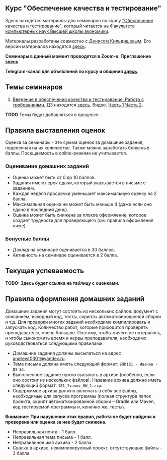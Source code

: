 ## Курс "Обеспечение качества и тестирование" 

Здесь находятся материалы для семинаров по курсу
["Обеспечение качества и тестирование"](https://www.hse.ru/edu/courses/339549269), который
читается на [Факультете компьютерных наук Высшей школы экономики](https://cs.hse.ru).

Материалы разработаны совместно с [Денисом Кильдишевым](https://github.com/ruswizard).
Его версии материалов находятся [здесь](seminars/denis/index.htm).

__Семинары в данный момент проводятся в Zoom-е. Приглашение [здесь](zoom.md)__.

__Telegram-канал для объявлений по курсу и общения [здесь](https://t.me/joinchat/AAAAAFTYn_XTYjzGzIP96w)__.

## Темы семинаров


1. [Введение в обеспечения качества и тестирование. Работа с требованиями.](
   https://github.com/andrewt0301/qa-testing-course/tree/master/seminars/seminar01)
   ДЗ находится [здесь](
   https://github.com/andrewt0301/qa-testing-course/tree/master/seminars/seminar01/HomeTasks01.docx).
   Видео. [Часть 1](https://yadi.sk/i/yucV9HEKHcdYBA) [Часть 2](https://yadi.sk/i/SDmFKlO_gqysEw).  

__TODO__ Темы будут добавляться в процессе.

<!---
See seminar topics [here](seminars/README.md).
-->

## Правила выставления оценок

Оценка за семинары - это сумма оценок за домашние задания, поделенная на их количество.
Также можно заработать бонусные баллы.
Посещаемость в online-режиме не учитывается.

### Оценивание домашних заданий

* Оценка может быть от 0 до 10 баллов.
* Задания имеют срок сдачи, который указывается в письме с заданием.
* Каждая неделя просрочки уменьшает максимальную оценку на 2 балла.
* Максимальная оценка не может быть меньше 4 (даже если оно сдано в последний день).
* Оценка может быть снижена за плохое оформление, которое создает трудности для проверяющего
  (см. правила оформления ниже).

### Бонусные баллы

* Доклад на семинаре оценивается в 30 баллов.
* Активность на семинаре оценивается в 2 балла.

## Текущая успеваемость

__TODO: Здесь будет ссылка на таблицу с оценками.__

## Правила оформления домашних заданий

Домашние задания могут состоять из нескольких файлов: документ с описанием,
исходный код, тесты, скрипты автоматизированной сборки и т.д.
Для проверки многих заданий необходимо компилировать и запускать код.
Количество работ, которые приходится проверять преподавателю, очень большое.
Поэтому, чтобы ничего не потерялось, и чтобы сыкономить время и нервы преподавателя,
необходимо руководствоваться следующими правилами:

* Домашние задания должны высылаться на адрес [andrewt0301@yandex.ru](andrewt0301@yandex.ru).
* Тема письма должна иметь следующий формат: `БПИ181 - Иванов - ДЗ №1`.
* Выполненное задание нужно высылать в архиве (особенно, если оно состоит из нескольких файлов).
  Название архива должно иметь следующий формат: `181_Ivanov_HW_1.zip`.
* Содержимое архива должно включать в себя все файлы, необходимые для запуска программы
  (полная структура папок проекта, скрипт автоматизированной сборки – Gradle или Maven,
   код тестируемой программы и, конечно же, тесты).

__Внимание: При нарушении этих правил, работа не будет найдена и проверена или оценка за нее будет снижена.__

* Неправильная почта - 1 балл.
* Неправильная тема письма - 1 балл.
* Неправильное имя архива - 2 балла.
* Свалка в архиве, некомпилируемый проект, отсутствующие файлы - 3 балла. 
